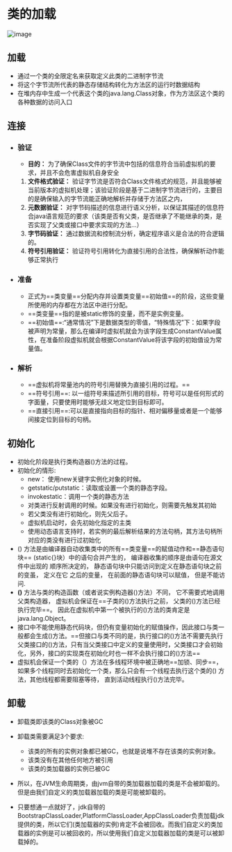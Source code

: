 # 类的加载
![image](https://my-blog-to-use.oss-cn-beijing.aliyuncs.com/2019-11/%E7%B1%BB%E5%8A%A0%E8%BD%BD%E8%BF%87%E7%A8%8B-%E5%AE%8C%E5%96%84.png)
## 加载
- 通过一个类的全限定名来获取定义此类的二进制字节流
- 将这个字节流所代表的静态存储结构转化为方法区的运行时数据结构
- 在堆内存中生成一个代表这个类的java.lang.Class对象，作为方法区这个类的各种数据的访问入口

## 连接
-  ### 验证
    - **目的：** 为了确保Class文件的字节流中包括的信息符合当前虚拟机的要求，并且不会危害虚拟机自身安全
    1. **文件格式验证：** 验证字节流是否符合Class文件格式的规范，并且能够被当前版本的虚拟机处理；该验证阶段是基于二进制字节流进行的，主要目的是确保输入的字节流能正确地解析并存储于方法区之内，
    2. **元数据验证：** 对字节码描述的信息进行语义分析，以保证其描述的信息符合java语言规范的要求（该类是否有父类，是否继承了不能继承的类，是否实现了父类或接口中要求实现的方法...）
    3. **字节码验证：** 通过数据流和控制流分析，确定程序语义是合法的符合逻辑的。
    4. **符号引用验证：** 验证符号引用转化为直接引用的合法性，确保解析动作能够正常执行
* ### 准备
    * 正式为==类变量==分配内存并设置类变量==初始值==的阶段，这些变量所使用的内存都在方法区中进行分配。
    * ==类变量==指的是被static修饰的变量，而不是实例变量。
    * ==初始值==:“通常情况”下是数据类型的零值，“特殊情况”下：如果字段被声明为常量，那么在编译时虚拟机就会为该字段生成ConstantValue属性，在准备阶段虚拟机就会根据ConstantValue将该字段的初始值设为常量值。
* ### 解析
    -  ==虚拟机将常量池内的符号引用替换为直接引用的过程。==
    -  ==符号引用==: 以一组符号来描述所引用的目标，符号可以是任何形式的字面量，只要使用时能够无歧义地定位到目标即可。
    -  ==直接引用==:可以是直接指向目标的指针、相对偏移量或者是一个能够间接定位到目标的句柄。

## 初始化
* 初始化阶段是执行类构造器<clinit>()方法的过程。
* 初始化的情形:
    * new： 使用new关键字实例化对象的时候。
    - getstatic/putstatic：读取或设置一个类的静态字段。
    - invokestatic：调用一个类的静态方法  
    - 对类进行反射调用的时候。如果没有进行初始化，则需要先触发其初始
    - 若父类没有进行初始化，则先父后子。
    - 虚拟机启动时，会先初始化指定的主类
    - 使用动态语言支持时，若实例的最后解析结果的方法句柄，其方法句柄所对应的类没有进行过初始化
* <clinit>() 方法是由编译器自动收集类中的所有==类变量==的赋值动作和==静态语句块== (static{}块）中的语句合并产生的， 编译器收集的顺序是由语句在源文件中出现的 顺序所决定的， 静态语句块中只能访问到定义在静态语句块之前的变虽， 定义在它 之后的变量， 在前面的静态语句块可以赋值， 但是不能访问.
* **<clinit>()** 方法与类的构造函数（或者说实例构造器<init>()方法）不同， 它不需要式地调用父类构造器， 虚拟机会保证在==子类的<clinit>()方法执行之前， 父类的<clinit>()方法已经执行完毕==。 因此在虚拟机中第一个被执行的<clinit>()方法的类肯定是java.lang.Object。
* 接口中不能使用静态代码块，但仍有变量初始化的赋值操作，因此接口与类一般都会生成<clinit>()方法。==但接口与类不同的是，执行接口的<clinit>()方法不需要先执行父类接口的<clinit>()方法，只有当父类接口中定义的变量使用时，父类接口才会初始化，另外，接口的实现类在初始化时也一样不会执行接口的<clinit>()方法==
* 虚拟机会保证一个类的<clinit>（）方法在多线程环境中被正确地==加锁、同步==，如果多个线程同时去初始化一个类，那么只会有一个线程去执行这个类的<chnit>() 方法，其他线程都需要阻塞等待， 直到活动线程执行<clinit>()方法完毕。

## 卸载
- 卸载类即该类的Class对象被GC
- 卸载类需要满足3个要求:
    - 该类的所有的实例对象都已被GC，也就是说堆不存在该类的实例对象。
    - 该类没有在其他任何地方被引用
    - 该类的类加载器的实例已被GC
- 所以，在JVM生命周期类，由jvm自带的类加载器加载的类是不会被卸载的。但是由我们自定义的类加载器加载的类是可能被卸载的。

- 只要想通一点就好了，jdk自带的BootstrapClassLoader,PlatformClassLoader,AppClassLoader负责加载jdk提供的类，所以它们(类加载器的实例)肯定不会被回收。而我们自定义的类加载器的实例是可以被回收的，所以使用我们自定义加载器加载的类是可以被卸载掉的。